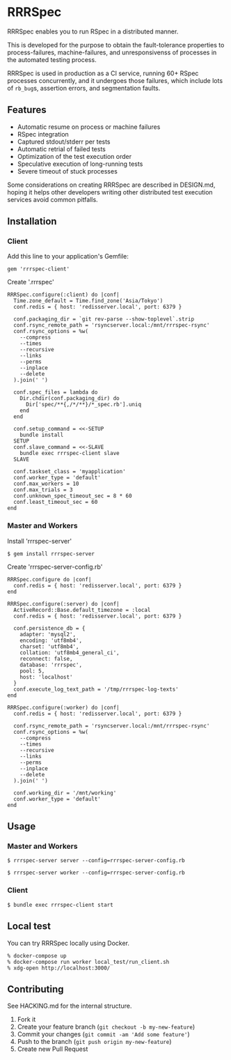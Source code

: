 # RRRSpec

RRRSpec enables you to run RSpec in a distributed manner.

This is developed for the purpose to obtain the fault-tolerance properties to
process-failures, machine-failures, and unresponsivenss of processes in the
automated testing process.

RRRSpec is used in production as a CI service, running 60+ RSpec processes
concurrently, and it undergoes those failures, which include lots of `rb_bug`s,
assertion errors, and segmentation faults.

## Features

* Automatic resume on process or machine failures
* RSpec integration
* Captured stdout/stderr per tests
* Automatic retrial of failed tests
* Optimization of the test execution order
* Speculative execution of long-running tests
* Severe timeout of stuck processes

Some considerations on creating RRRSpec are described in DESIGN.md, hoping it
helps other developers writing other distributed test execution services avoid
common pitfalls.

## Installation

### Client

Add this line to your application's Gemfile:

    gem 'rrrspec-client'

Create '.rrrspec'

    RRRSpec.configure(:client) do |conf|
      Time.zone_default = Time.find_zone('Asia/Tokyo')
      conf.redis = { host: 'redisserver.local', port: 6379 }

      conf.packaging_dir = `git rev-parse --show-toplevel`.strip
      conf.rsync_remote_path = 'rsyncserver.local:/mnt/rrrspec-rsync'
      conf.rsync_options = %w(
        --compress
        --times
        --recursive
        --links
        --perms
        --inplace
        --delete
      ).join(' ')

      conf.spec_files = lambda do
        Dir.chdir(conf.packaging_dir) do
          Dir['spec/**{,/*/**}/*_spec.rb'].uniq
        end
      end

      conf.setup_command = <<-SETUP
        bundle install
      SETUP
      conf.slave_command = <<-SLAVE
        bundle exec rrrspec-client slave
      SLAVE

      conf.taskset_class = 'myapplication'
      conf.worker_type = 'default'
      conf.max_workers = 10
      conf.max_trials = 3
      conf.unknown_spec_timeout_sec = 8 * 60
      conf.least_timeout_sec = 60
    end

### Master and Workers

Install 'rrrspec-server'

    $ gem install rrrspec-server

Create 'rrrspec-server-config.rb'

    RRRSpec.configure do |conf|
      conf.redis = { host: 'redisserver.local', port: 6379 }
    end

    RRRSpec.configure(:server) do |conf|
      ActiveRecord::Base.default_timezone = :local
      conf.redis = { host: 'redisserver.local', port: 6379 }

      conf.persistence_db = {
        adapter: 'mysql2',
        encoding: 'utf8mb4',
        charset: 'utf8mb4',
        collation: 'utf8mb4_general_ci',
        reconnect: false,
        database: 'rrrspec',
        pool: 5,
        host: 'localhost'
      }
      conf.execute_log_text_path = '/tmp/rrrspec-log-texts'
    end

    RRRSpec.configure(:worker) do |conf|
      conf.redis = { host: 'redisserver.local', port: 6379 }

      conf.rsync_remote_path = 'rsyncserver.local:/mnt/rrrspec-rsync'
      conf.rsync_options = %w(
        --compress
        --times
        --recursive
        --links
        --perms
        --inplace
        --delete
      ).join(' ')

      conf.working_dir = '/mnt/working'
      conf.worker_type = 'default'
    end

## Usage

### Master and Workers

    $ rrrspec-server server --config=rrrspec-server-config.rb

    $ rrrspec-server worker --config=rrrspec-server-config.rb

### Client

    $ bundle exec rrrspec-client start

## Local test
You can try RRRSpec locally using Docker.

```
% docker-compose up
% docker-compose run worker local_test/run_client.sh
% xdg-open http://localhost:3000/
```

## Contributing

See HACKING.md for the internal structure.

1. Fork it
2. Create your feature branch (`git checkout -b my-new-feature`)
3. Commit your changes (`git commit -am 'Add some feature'`)
4. Push to the branch (`git push origin my-new-feature`)
5. Create new Pull Request
